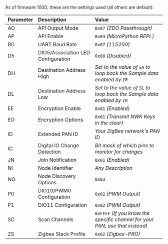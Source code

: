 As of firmware 100D, these are the settings used (all others are default):

|Parameter|Description                       |Value                                                                       |
|:--------|:---------------------------------|:---------------------------------------------------------------------------|
|AO       |API Output Mode                   |`0x07` *(ZDO Passthrough)*                                                  |
|AP       |API Enable                        |`0x04` *(MicroPython REPL)*                                                 |
|BD       |UART Baud Rate                    |`0x07` *(115200)*                                                           |
|D5       |DIO5/Association LED Configuration|`0x00` *(Disabled)*                                                         |
|DH       |Destination Address High          |*Set to the value of `SH` to loop back the Sample data enabled by `IR`*     |
|DL       |Destination Address Low           |*Set to the value of `SL` to loop back the Sample data enabled by `IR`*     |
|EE       |Encryption Enable                 |`0x01` *(Enabled)*                                                          |
|EO       |Encryption Options                |`0x01` *(Transmit NWK Keys in the clear)*                                   |
|ID       |Extended PAN ID                   |*Your ZigBee network's PAN ID*                                              |
|IC       |Digital IO Change Detection       |*Bit mask of which pins to monitor for changes*                             |
|JN       |Join Notification                 |`0x01` *(Enabled)*                                                          |
|NI       |Node Identifier                   |*Any Description*                                                           |
|NO       |Node Discovery Options            |`0x03`                                                                      |
|P0       |DIO10/PWM0 Configuration          |`0x02` *(PWM Output)*                                                       |
|P1       |DIO11 Configuration               |`0x02` *(PWM Output)*                                                       |
|SC       |Scan Channels                     |`0xFFFF` *(If you know the specific channel for your PAN, use that instead)*|
|ZS       |Zigbee Stack Profile              |`0x02` *(Zigbee-PRO)*                                                       |